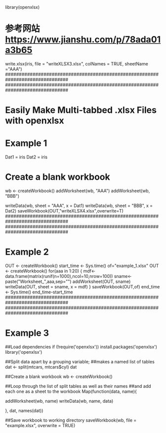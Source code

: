 library(openxlsx) 
# 参考网站 https://www.jianshu.com/p/78ada01a3b65
write.xlsx(iris, file = "writeXLSX3.xlsx", colNames = TRUE, sheetName ="AAA")
###############################################################################
###############################################################################
# Easily Make Multi-tabbed .xlsx Files with openxlsx
# Example 1
Dat1 = iris
Dat2 = iris
# Create a blank workbook
wb <- createWorkbook()
addWorksheet(wb, "AAA")
addWorksheet(wb, "BBB")

writeData(wb, sheet = "AAA", x = Dat1)
writeData(wb, sheet = "BBB", x = Dat2)
saveWorkbook(OUT,"writeXLSX4.xlsx",overwrite=T)
###############################################################################
###############################################################################
# Example 2
OUT <- createWorkbook()
start_time <- Sys.time()
of="example_1.xlsx"
OUT <- createWorkbook()
for(aaa in 1:20)
{
  mdf<-data.frame(matrix(runif(n=1000),ncol=10,nrow=100))
  sname<-paste("Worksheet_",aaa,sep="")
  addWorksheet(OUT, sname)
  writeData(OUT, sheet = sname, x = mdf)
}
saveWorkbook(OUT,of)
end_time <- Sys.time()
end_time-start_time
###############################################################################
###############################################################################
# Example 3
##Load dependencies
if (!require('openxlsx')) install.packages('openxlsx')
library('openxlsx')

##Split data apart by a grouping variable;
##makes a named list of tables
dat <- split(mtcars, mtcars$cyl)
dat


##Create a blank workbook
wb <- createWorkbook()

##Loop through the list of split tables as well as their names
##and add each one as a sheet to the workbook
Map(function(data, name){
  
  addWorksheet(wb, name)
  writeData(wb, name, data)
  
}, dat, names(dat))

##Save workbook to working directory
saveWorkbook(wb, file = "example.xlsx", overwrite = TRUE)

